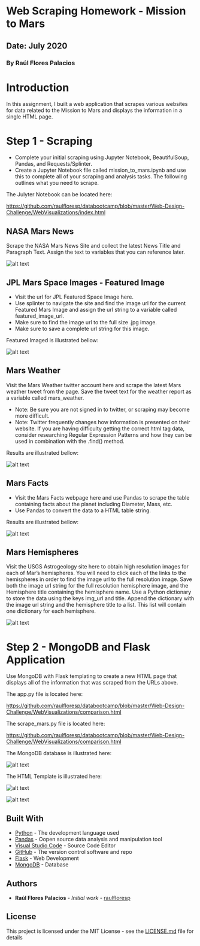 # Web Scraping Homework - Mission to Mars
## Date: July 2020
### By Raúl Flores Palacios


# Introduction
In this assignment, I built a web application that scrapes various websites for data related to the Mission to Mars and displays the information in a single HTML page. 

# Step 1 - Scraping
* Complete your initial scraping using Jupyter Notebook, BeautifulSoup, Pandas, and Requests/Splinter.
* Create a Jupyter Notebook file called mission_to_mars.ipynb and use this to complete all of your scraping and analysis tasks. The following outlines what you need to scrape.

The Julyter Notebook can be located here:

https://github.com/raulfloresp/databootcamp/blob/master/Web-Design-Challenge/WebVisualizations/index.html


## NASA Mars News
Scrape the NASA Mars News Site and collect the latest News Title and Paragraph Text. Assign the text to variables that you can reference later.

![alt text](https://github.com/raulfloresp/databootcamp/blob/master/Web-Design-Challenge/WebVisualizations/Assets/Landing_Page.jpg?raw=true)


## JPL Mars Space Images - Featured Image
* Visit the url for JPL Featured Space Image here.
* Use splinter to navigate the site and find the image url for the current Featured Mars Image and assign the url string to a variable called featured_image_url.
* Make sure to find the image url to the full size .jpg image.
* Make sure to save a complete url string for this image.

Featured Imaged is illustrated bellow:

![alt text](https://github.com/raulfloresp/databootcamp/blob/master/Web-Design-Challenge/WebVisualizations/Assets/Landing_Page.jpg?raw=true)



## Mars Weather
Visit the Mars Weather twitter account here and scrape the latest Mars weather tweet from the page. Save the tweet text for the weather report as a variable called mars_weather.
* Note: Be sure you are not signed in to twitter, or scraping may become more difficult.
* Note: Twitter frequently changes how information is presented on their website. If you are having difficulty getting the correct html tag data, consider researching Regular Expression Patterns and how they can be used in combination with the .find() method.

Results are illustrated bellow:

![alt text](https://github.com/raulfloresp/databootcamp/blob/master/Web-Design-Challenge/WebVisualizations/Assets/Visualizations_Page.jpg?raw=true)


## Mars Facts
* Visit the Mars Facts webpage here and use Pandas to scrape the table containing facts about the planet including Diameter, Mass, etc.
* Use Pandas to convert the data to a HTML table string.


Results are illustrated bellow:

![alt text](https://github.com/raulfloresp/databootcamp/blob/master/Web-Design-Challenge/WebVisualizations/Assets/Visualizations_Page.jpg?raw=true)


## Mars Hemispheres
Visit the USGS Astrogeology site here to obtain high resolution images for each of Mar’s hemispheres.
You will need to click each of the links to the hemispheres in order to find the image url to the full resolution image.
Save both the image url string for the full resolution hemisphere image, and the Hemisphere title containing the hemisphere name. Use a Python dictionary to store the data using the keys img_url and title.
Append the dictionary with the image url string and the hemisphere title to a list. This list will contain one dictionary for each hemisphere.

![alt text](https://github.com/raulfloresp/databootcamp/blob/master/Web-Design-Challenge/WebVisualizations/Assets/Comparisons.jpg?raw=true)


# Step 2 - MongoDB and Flask Application
Use MongoDB with Flask templating to create a new HTML page that displays all of the information that was scraped from the URLs above.

The app.py file is located here:

https://github.com/raulfloresp/databootcamp/blob/master/Web-Design-Challenge/WebVisualizations/comparison.html


The scrape_mars.py file is located here:

https://github.com/raulfloresp/databootcamp/blob/master/Web-Design-Challenge/WebVisualizations/comparison.html


The MongoDB database is illustrated here:

![alt text](https://github.com/raulfloresp/databootcamp/blob/master/Web-Design-Challenge/WebVisualizations/Assets/Comparisons.jpg?raw=true)


The HTML Template is illustrated here:

![alt text](https://github.com/raulfloresp/databootcamp/blob/master/Web-Design-Challenge/WebVisualizations/Assets/Comparisons.jpg?raw=true)

![alt text](https://github.com/raulfloresp/databootcamp/blob/master/Web-Design-Challenge/WebVisualizations/Assets/Comparisons.jpg?raw=true)



## Built With

* [Python](https://www.python.org/) - The development language used
* [Pandas](https://pandas.pydata.org/) - Oopen source data analysis and manipulation tool
* [Visual Studio Code](https://code.visualstudio.com/) - Source Code Editor
* [GitHub](https://github.com/) - The version control software and repo
* [Flask](https://flask.palletsprojects.com/en/1.1.x/) - Web Development
* [MongoDB](https://www.mongodb.com/) - Database


## Authors

* **Raúl Flores Palacios** - *Initial work* - [raulfloresp](https://github.com/raulfloresp/databootcamp)


## License
This project is licensed under the MIT License - see the [LICENSE.md](LICENSE.md) file for details
